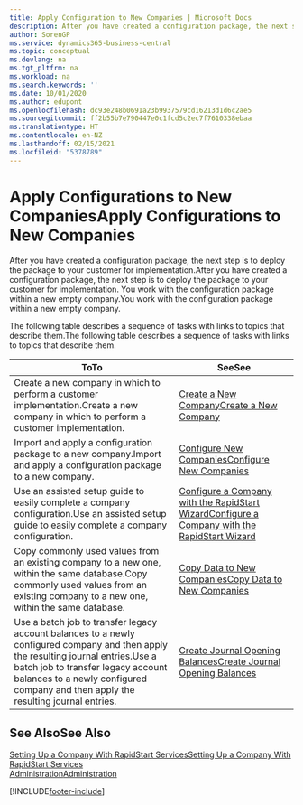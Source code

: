 ```yaml
---
title: Apply Configuration to New Companies | Microsoft Docs
description: After you have created a configuration package, the next step is to deploy the package to your customer for implementation. You use the configuration with a new empty company.
author: SorenGP
ms.service: dynamics365-business-central
ms.topic: conceptual
ms.devlang: na
ms.tgt_pltfrm: na
ms.workload: na
ms.search.keywords: ''
ms.date: 10/01/2020
ms.author: edupont
ms.openlocfilehash: dc93e248b0691a23b9937579cd16213d1d6c2ae5
ms.sourcegitcommit: ff2b55b7e790447e0c1fcd5c2ec7f7610338ebaa
ms.translationtype: HT
ms.contentlocale: en-NZ
ms.lasthandoff: 02/15/2021
ms.locfileid: "5378789"
---
```

# <a name="apply-configurations-to-new-companies"></a><span data-ttu-id="7c536-104">Apply Configurations to New Companies</span><span class="sxs-lookup"><span data-stu-id="7c536-104">Apply Configurations to New Companies</span></span>
<span data-ttu-id="7c536-105">After you have created a configuration package, the next step is to deploy the package to your customer for implementation.</span><span class="sxs-lookup"><span data-stu-id="7c536-105">After you have created a configuration package, the next step is to deploy the package to your customer for implementation.</span></span> <span data-ttu-id="7c536-106">You work with the configuration package within a new empty company.</span><span class="sxs-lookup"><span data-stu-id="7c536-106">You work with the configuration package within a new empty company.</span></span>  

 <span data-ttu-id="7c536-107">The following table describes a sequence of tasks with links to topics that describe them.</span><span class="sxs-lookup"><span data-stu-id="7c536-107">The following table describes a sequence of tasks with links to topics that describe them.</span></span>

|<span data-ttu-id="7c536-108">**To**</span><span class="sxs-lookup"><span data-stu-id="7c536-108">**To**</span></span>|<span data-ttu-id="7c536-109">**See**</span><span class="sxs-lookup"><span data-stu-id="7c536-109">**See**</span></span>|  
|------------|-------------|  
|<span data-ttu-id="7c536-110">Create a new company in which to perform a customer implementation.</span><span class="sxs-lookup"><span data-stu-id="7c536-110">Create a new company in which to perform a customer implementation.</span></span>|[<span data-ttu-id="7c536-111">Create a New Company</span><span class="sxs-lookup"><span data-stu-id="7c536-111">Create a New Company</span></span>](admin-how-to-create-a-new-company.md)|  
|<span data-ttu-id="7c536-112">Import and apply a configuration package to a new company.</span><span class="sxs-lookup"><span data-stu-id="7c536-112">Import and apply a configuration package to a new company.</span></span>|[<span data-ttu-id="7c536-113">Configure New Companies</span><span class="sxs-lookup"><span data-stu-id="7c536-113">Configure New Companies</span></span>](admin-how-to-configure-new-companies.md)|  
|<span data-ttu-id="7c536-114">Use an assisted setup guide to easily complete a company configuration.</span><span class="sxs-lookup"><span data-stu-id="7c536-114">Use an assisted setup guide to easily complete a company configuration.</span></span>|[<span data-ttu-id="7c536-115">Configure a Company with the RapidStart Wizard</span><span class="sxs-lookup"><span data-stu-id="7c536-115">Configure a Company with the RapidStart Wizard</span></span>](admin-how-to-configure-a-company-with-the-rapidstart-wizard.md)|
|<span data-ttu-id="7c536-116">Copy commonly used values from an existing company to a new one, within the same database.</span><span class="sxs-lookup"><span data-stu-id="7c536-116">Copy commonly used values from an existing company to a new one, within the same database.</span></span>|[<span data-ttu-id="7c536-117">Copy Data to New Companies</span><span class="sxs-lookup"><span data-stu-id="7c536-117">Copy Data to New Companies</span></span>](admin-how-to-copy-data-to-new-companies.md)|  
|<span data-ttu-id="7c536-118">Use a batch job to transfer legacy account balances to a newly configured company and then apply the resulting journal entries.</span><span class="sxs-lookup"><span data-stu-id="7c536-118">Use a batch job to transfer legacy account balances to a newly configured company and then apply the resulting journal entries.</span></span>|[<span data-ttu-id="7c536-119">Create Journal Opening Balances</span><span class="sxs-lookup"><span data-stu-id="7c536-119">Create Journal Opening Balances</span></span>](admin-how-to-create-journal-opening-balances.md)|  

## <a name="see-also"></a><span data-ttu-id="7c536-120">See Also</span><span class="sxs-lookup"><span data-stu-id="7c536-120">See Also</span></span>  
[<span data-ttu-id="7c536-121">Setting Up a Company With RapidStart Services</span><span class="sxs-lookup"><span data-stu-id="7c536-121">Setting Up a Company With RapidStart Services</span></span>](admin-set-up-a-company-with-rapidstart.md)  
[<span data-ttu-id="7c536-122">Administration</span><span class="sxs-lookup"><span data-stu-id="7c536-122">Administration</span></span>](admin-setup-and-administration.md)


[!INCLUDE[footer-include](includes/footer-banner.md)]